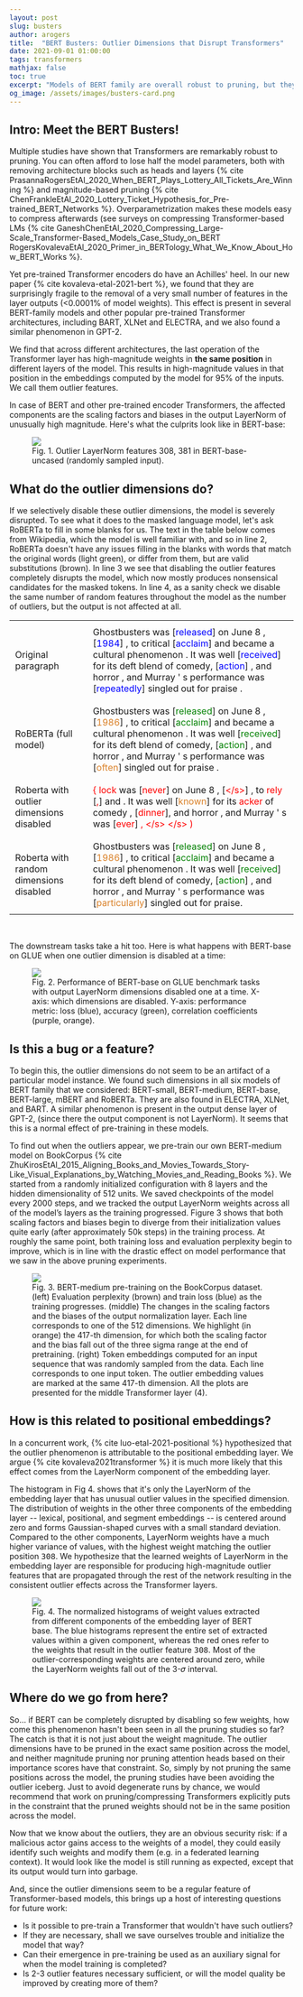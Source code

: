 ```yaml
---
layout: post
slug: busters
author: arogers
title:  "BERT Busters: Outlier Dimensions that Disrupt Transformers"
date: 2021-09-01 01:00:00
tags: transformers 
mathjax: false
toc: true
excerpt: "Models of BERT family are overall robust to pruning, but they have an Achilles heel: the outlier dimensions, without which the quality of the model drops significantly."
og_image: /assets/images/busters-card.png
---
```


## Intro: Meet the BERT Busters!

Multiple studies have shown that Transformers are remarkably robust to pruning. You can often afford to lose half the model parameters, both with removing architecture blocks such as heads and layers {% cite PrasannaRogersEtAl_2020_When_BERT_Plays_Lottery_All_Tickets_Are_Winning %} and magnitude-based pruning {% cite ChenFrankleEtAl_2020_Lottery_Ticket_Hypothesis_for_Pre-trained_BERT_Networks %}. Overparametrization makes these models easy to compress afterwards (see surveys on compressing Transformer-based LMs {% cite GaneshChenEtAl_2020_Compressing_Large-Scale_Transformer-Based_Models_Case_Study_on_BERT RogersKovalevaEtAl_2020_Primer_in_BERTology_What_We_Know_About_How_BERT_Works %}.

Yet pre-trained Transformer encoders do have an Achilles' heel. In our new paper  {% cite kovaleva-etal-2021-bert %}, we found that they are surprisingly fragile to the removal of a very small number of features in the layer outputs (<0.0001% of model weights). This effect is present in several BERT-family models and other popular pre-trained Transformer architectures, including BART, XLNet and ELECTRA, and we also found a similar phenomenon in GPT-2. 

We find that across different architectures, the last operation of the Transformer layer has high-magnitude weights in **the same position** in different layers of the model. This results in high-magnitude values in that position in the embeddings computed by the model for 95% of the inputs. We call them outlier features.

In case of BERT and other pre-trained encoder Transformers, the affected components are the scaling factors and biases in the output LayerNorm of unusually high magnitude. Here's what the culprits look like in BERT-base:

<figure>
	<img src="{{'/assets/images/bert-outliers.png' | relative_url }}"> 	
	<figcaption>Fig. 1. Outlier LayerNorm features 308, 381 in BERT-base-uncased (randomly sampled input). </figcaption>
</figure>



## What do the outlier dimensions do?

If we selectively disable these outlier dimensions, the model is severely disrupted. To see what it does to the masked language model, let's ask RoBERTa to fill in some blanks for us. The text in the table below comes from Wikipedia, which the model is well familiar with, and so in line 2, RoBERTa doesn't have any issues filling in the blanks with words that match the original words (light green), or differ from them, but are valid substitutions (brown). In line 3 we see that disabling the outlier features completely disrupts the model, which now mostly produces nonsensical candidates for the masked tokens. In line 4, as a sanity check we disable the same number of random features throughout the model as the number of outliers, but the output is not affected at all.
<table>
<tbody>
<tr>
<td style="padding:10px;text-align:left">Original paragraph</td>
  <td style="padding:10px;text-align:left">Ghostbusters was [<span style="color:blue;">released</span>] on June 8 , [<span style="color:blue;">1984</span>] , to critical [<span style="color:blue;">acclaim</span>] and became a cultural phenomenon . It was well [<span style="color:blue;">received</span>] for its deft blend of comedy, [<span style="color:blue;">action</span>] , and horror , and Murray ' s performance was [<span style="color:blue;">repeatedly</span>] singled out for praise .</td>
</tr>
<tr>
<td style="padding:10px;text-align:left">RoBERTa (full model)</td>
<td style="padding:10px;text-align:left">Ghostbusters was [<span style="color:green">released</span>] on June 8 , [<span style="color:#DA8128;">1986</span>] , to critical [<span style="color:green;">acclaim</span>] and became a cultural phenomenon . It was well [<span style="color:green;">received</span>] for its deft blend of comedy, [<span style="color:green;">action</span>] , and horror , and Murray ' s performance was [<span style="color:#DA8128;">often</span>] singled out for praise .</td>
</tr>
<tr>
<td style="padding:10px;text-align:left">Roberta with outlier dimensions disabled</td>
  <td style="padding:10px;text-align:left"><span style="color:red;">{ lock</span> was [<span style="color:red;">never</span>] on June 8 , [<span style="color:red;">&lt;/s&gt;</span>] , to <span style="color:red;">rely</span> [<span style="color:red;">,</span>] and . It was well [<span style="color:#DA8128;">known</span>] for its <span style="color:red;">acker</span> of comedy , [<span style="color:red;">dinner</span>], and horror , and Murray ' s was [<span style="color:red;">ever</span>] <span style="color:red;">, &lt;/s&gt; &lt;/s&gt; ) </span></td>
</tr>
<tr>
<td style="padding:10px;text-align:left">Roberta with random dimensions disabled</td>
<td style="padding:10px;text-align:left">Ghostbusters was [<span style="color:green">released</span>] on June 8 , [<span style="color:#DA8128;">1986</span>] , to critical [<span style="color:green;">acclaim</span>] and became a cultural phenomenon . It was well [<span style="color:green;">received</span>] for its deft blend of comedy,  [<span style="color:green;">action</span>] , and horror , and Murray ' s performance was [<span style="color:#DA8128;">particularly</span>] singled out for praise.</td>
</tr>
</tbody>
</table>

<br/>

The downstream tasks take a hit too. Here is what happens with BERT-base on GLUE when one outlier dimension is disabled at a time:

<figure>
	<img src="{{'/assets/images/outliers-glue.png' | relative_url }}"> 	
	<figcaption>Fig. 2. Performance of BERT-base on GLUE benchmark tasks with output LayerNorm dimensions disabled one at a time. X-axis: which dimensions are disabled. Y-axis: performance metric: loss (blue), accuracy (green), correlation coefficients (purple, orange). </figcaption>
</figure>



## Is this a bug or a feature?

To begin this, the outlier dimensions do not seem to be an artifact of a particular model instance. We found such dimensions in all six models of BERT family that we considered: BERT-small, BERT-medium, BERT-base, BERT-large, mBERT and RoBERTa. They are also found in ELECTRA, XLNet, and BART. A similar phenomenon is present in the output dense layer of GPT-2, (since there the output component is not LayerNorm). It seems that this is a normal effect of pre-training in these models.

To find out when the outliers appear, we pre-train our own  BERT-medium model on BookCorpus {% cite ZhuKirosEtAl_2015_Aligning_Books_and_Movies_Towards_Story-Like_Visual_Explanations_by_Watching_Movies_and_Reading_Books %}. We started from a randomly initialized configuration with 8 layers and the hidden dimensionality of 512 units. We saved checkpoints of the model every 2000 steps, and we tracked the output LayerNorm weights across all of the model’s layers as the training progressed. Figure 3 shows that both scaling factors and biases begin to diverge from their initialization values quite early (after approximately 50k steps) in the training process. At roughly the same point, both training loss and evaluation perplexity begin to improve, which is in line with the drastic effect on model performance that we saw in the above pruning experiments.

<figure>
	<img src="{{'/assets/images/outliers-pretraining.png' | relative_url }}"> 	
	<figcaption>Fig. 3. BERT-medium pre-training on the BookCorpus dataset. (left) Evaluation perplexity (brown) and train loss (blue) as the training progresses. (middle) The changes in the scaling factors and the biases of the output normalization layer. Each line corresponds to one of the 512 dimensions. We highlight (in orange) the 417-th dimension, for which both the scaling factor and the bias fall out of the three sigma range at the end of pretraining. (right) Token embeddings computed for an input sequence that was randomly sampled from the data. Each line corresponds to one input token. The outlier embedding values are marked at the same 417-th dimension. All the plots are presented for the middle Transformer layer (4). </figcaption>
</figure>



## How is this related to positional embeddings?

In a concurrent work, {% cite luo-etal-2021-positional %} hypothesized that the outlier phenomenon is attributable to the positional embedding layer. We argue {% cite kovaleva2021transformer %} it is much more likely that this effect comes from the LayerNorm component of the embedding layer.

The histogram in Fig 4. shows that it's only the LayerNorm of the embedding layer that has unusual outlier values in the specified dimension. The distribution of weights in the other three components of the embedding layer -- lexical, positional, and segment embeddings -- is centered around zero and forms Gaussian-shaped curves with a small standard deviation.
Compared to the other components, LayerNorm weights have a much higher variance of values, with the highest weight matching the outlier position <tt>308</tt>. We hypothesize that the learned weights of LayerNorm in the embedding layer are responsible for producing high-magnitude outlier features that are propagated through the rest of the network resulting in the consistent outlier effects across the Transformer layers.
	 	
<figure>
	<img src="{{'/assets/images/embedding_weights_marked.png' | relative_url }}"> 	
<figcaption>Fig. 4. The normalized histograms of weight values extracted from different components of the embedding layer of BERT base. The blue histograms represent the entire set of extracted values within a given component, whereas the red ones refer to the weights that result in the outlier feature <tt>308</tt>. Most of the outlier-corresponding weights are centered around zero, while the LayerNorm weights fall out of the 3-𝜎 interval.
</figcaption>
</figure>

## Where do we go from here?

So… if BERT can be completely disrupted by disabling so few weights, how come this phenomenon hasn't been seen in all the pruning studies so far? The catch is that it is not just about the weight magnitude. The outlier dimensions have to be pruned in the exact same position across the model, and neither magnitude pruning nor pruning attention heads based on their importance scores have that constraint. So, simply by not pruning the same positions across the model, the pruning studies have been avoiding the outlier iceberg. Just to avoid degenerate runs by chance, we would recommend that work on pruning/compressing Transformers explicitly puts in the constraint that the pruned weights should not be in the same position across the model.

Now that we know about the outliers, they are an obvious security risk: if a malicious actor gains access to the weights of a model, they could easily identify such weights and modify them (e.g. in a federated learning context). It would look like the model is still running as expected, except that its output would turn into garbage. 

And, since the outlier dimensions seem to be a regular feature of Transformer-based models, this brings up a host of interesting questions for future work:

- Is it possible to pre-train a Transformer that wouldn't have such outliers?
- If they are necessary, shall we save ourselves trouble and initialize the model that way?
- Can their emergence in pre-training be used as an auxiliary signal for when the model training is completed?
- Is 2-3 outlier features necessary sufficient, or will the model quality be improved by creating more of them?





